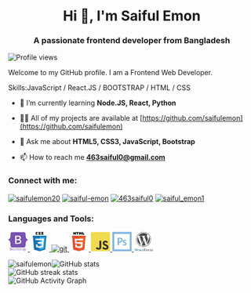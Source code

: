 
<h1 align="center">Hi 👋, I'm Saiful Emon</h1>
<h3 align="center">A passionate frontend developer from Bangladesh</h3>

![Profile views](https://gpvc.arturio.dev/saifulemon) 

Welcome to my GitHub profile. I am a Frontend Web Developer. 

Skills:JavaScript / React.JS / BOOTSTRAP / HTML / CSS
 

- 🌱 I’m currently learning **Node.JS, React, Python**

- 👨‍💻 All of my projects are available at [https://github.com/saifulemon](https://github.com/saifulemon)

- 💬 Ask me about **HTML5, CSS3, JavaScript, Bootstrap**

- 📫 How to reach me **463saiful0@gmail.com**

<h3 align="left">Connect with me:</h3>
<p align="left">
<a href="https://twitter.com/saifulemon20" target="blank"><img align="center" src="https://raw.githubusercontent.com/rahuldkjain/github-profile-readme-generator/master/src/images/icons/Social/twitter.svg" alt="saifulemon20" height="30" width="40" /></a>
<a href="https://linkedin.com/in/saiful-emon" target="blank"><img align="center" src="https://raw.githubusercontent.com/rahuldkjain/github-profile-readme-generator/master/src/images/icons/Social/linked-in-alt.svg" alt="saiful-emon" height="30" width="40" /></a>
<a href="https://fb.com/463saiful0" target="blank"><img align="center" src="https://raw.githubusercontent.com/rahuldkjain/github-profile-readme-generator/master/src/images/icons/Social/facebook.svg" alt="463saiful0" height="30" width="40" /></a>
<a href="https://instagram.com/saiful_emon1" target="blank"><img align="center" src="https://raw.githubusercontent.com/rahuldkjain/github-profile-readme-generator/master/src/images/icons/Social/instagram.svg" alt="saiful_emon1" height="30" width="40" /></a>
</p>

<h3 align="left">Languages and Tools:</h3>
<p align="left"> 
<a href="https://getbootstrap.com" target="_blank"> <img src="https://raw.githubusercontent.com/devicons/devicon/master/icons/bootstrap/bootstrap-plain-wordmark.svg" alt="bootstrap" width="40" height="40"/> </a> <a href="https://www.w3schools.com/css/" target="_blank"> <img src="https://raw.githubusercontent.com/devicons/devicon/master/icons/css3/css3-original-wordmark.svg" alt="css3" width="40" height="40"/> </a> <a href="https://git-scm.com/" target="_blank"> <img src="https://www.vectorlogo.zone/logos/git-scm/git-scm-icon.svg" alt="git" width="40" height="40"/> </a> <a href="https://www.w3.org/html/" target="_blank"> <img src="https://raw.githubusercontent.com/devicons/devicon/master/icons/html5/html5-original-wordmark.svg" alt="html5" width="40" height="40"/> </a> <a href="https://developer.mozilla.org/en-US/docs/Web/JavaScript" target="_blank"> <img src="https://raw.githubusercontent.com/devicons/devicon/master/icons/javascript/javascript-original.svg" alt="javascript" width="40" height="40"/> </a> <a href="https://www.photoshop.com/en" target="_blank"> <img src="https://raw.githubusercontent.com/devicons/devicon/master/icons/photoshop/photoshop-line.svg" alt="photoshop" width="40" height="40"/> </a> <a href="https://wordpress.org" target="_blank"> <img src="https://raw.githubusercontent.com/devicons/devicon/master/icons/wordpress/wordpress-original.svg" alt="wordpress" width="40" height="40"/> </a>
</p>

<p><img align="left" src="https://github-readme-stats.vercel.app/api/top-langs?username=saifulemon&show_icons=true&locale=en&layout=compact" alt="saifulemon" /></p>

![GitHub stats](https://github-readme-stats.vercel.app/api?username=saifulemon&show_icons=true)  
![GitHub streak stats](https://github-readme-streak-stats.herokuapp.com/?user=saifulemon)  
![GitHub Activity Graph](https://activity-graph.herokuapp.com/graph?username=saifulemon)  
